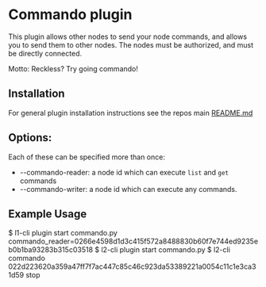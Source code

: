 # Commando plugin

This plugin allows other nodes to send your node commands, and allows you
to send them to other nodes.  The nodes must be authorized, and must be
directly connected.

Motto: Reckless?  Try going commando!

## Installation

For general plugin installation instructions see the repos main
[README.md](https://github.com/lightningd/plugins/blob/master/README.md#Installation)

## Options:

Each of these can be specified more than once:

* --commando-reader: a node id which can execute `list` and `get` commands
* --commando-writer: a node id which can execute any commands.

## Example Usage

$ l1-cli plugin start commando.py commando_reader=0266e4598d1d3c415f572a8488830b60f7e744ed9235eb0b1ba93283b315c03518
$ l2-cli plugin start commando.py
$ l2-cli commando 022d223620a359a47ff7f7ac447c85c46c923da53389221a0054c11c1e3ca31d59 stop


